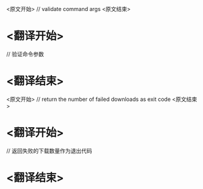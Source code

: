 
<原文开始>
	// validate command args
<原文结束>

# <翻译开始>
// 验证命令参数
# <翻译结束>


<原文开始>
	// return the number of failed downloads as exit code
<原文结束>

# <翻译开始>
// 返回失败的下载数量作为退出代码
# <翻译结束>

